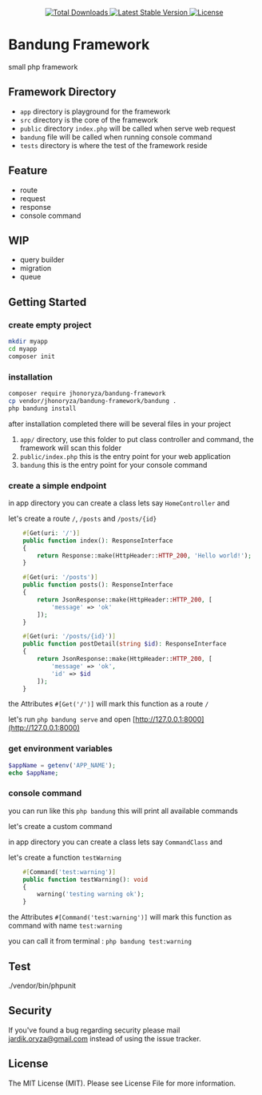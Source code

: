<p align="center">
    <a href="https://packagist.org/packages/jhonoryza/bandung-framework">
        <img src="https://poser.pugx.org/jhonoryza/bandung-framework/d/total.svg" alt="Total Downloads">
    </a>
    <a href="https://packagist.org/packages/jhonoryza/bandung-framework">
        <img src="https://poser.pugx.org/jhonoryza/bandung-framework/v/stable.svg" alt="Latest Stable Version">
    </a>
    <a href="https://packagist.org/packages/jhonoryza/bandung-framework">
        <img src="https://poser.pugx.org/jhonoryza/bandung-framework/license.svg" alt="License">
    </a>
</p>

# Bandung Framework

small php framework

## Framework Directory

- `app` directory is playground for the framework
- `src` directory is the core of the framework
- `public` directory `index.php` will be called when serve web request
- `bandung` file will be called when running console command
- `tests` directory is where the test of the framework reside

## Feature

- route
- request
- response
- console command

## WIP

- query builder
- migration
- queue

## Getting Started

### create empty project

```bash
mkdir myapp
cd myapp
composer init
```

### installation

```bash
composer require jhonoryza/bandung-framework
cp vendor/jhonoryza/bandung-framework/bandung .
php bandung install
```

after installation completed there will be several files in your project

1. `app/` directory, use this folder to put class controller and command, the framework will scan this folder
2. `public/index.php` this is the entry point for your web application
3. `bandung` this is the entry point for your console command

### create a simple endpoint

in app directory you can create a class lets say `HomeController` and

let's create a route `/`, `/posts` and `/posts/{id}`

```php
    #[Get(uri: '/')]
    public function index(): ResponseInterface
    {
        return Response::make(HttpHeader::HTTP_200, 'Hello world!');
    }

    #[Get(uri: '/posts')]
    public function posts(): ResponseInterface
    {
        return JsonResponse::make(HttpHeader::HTTP_200, [
            'message' => 'ok'
        ]);
    }

    #[Get(uri: '/posts/{id}')]
    public function postDetail(string $id): ResponseInterface
    {
        return JsonResponse::make(HttpHeader::HTTP_200, [
            'message' => 'ok',
            'id' => $id
        ]);
    }
```

the Attributes `#[Get('/')]` will mark this function as a route `/`

let's run `php bandung serve` and open [http://127.0.0.1:8000](http://127.0.0.1:8000)

### get environment variables

```php
$appName = getenv('APP_NAME');
echo $appName;
```

### console command

you can run like this `php bandung` this will print all available commands

let's create a custom command

in app directory you can create a class lets say `CommandClass` and

let's create a function `testWarning`

```php
    #[Command('test:warning')]
    public function testWarning(): void
    {
        warning('testing warning ok');
    }
```

the Attributes `#[Command('test:warning')]` will mark this function as command with name `test:warning`

you can call it from terminal : `php bandung test:warning`

## Test

./vendor/bin/phpunit

## Security

If you've found a bug regarding security please mail jardik.oryza@gmail.com instead of using the issue tracker.

## License

The MIT License (MIT). Please see License File for more information.